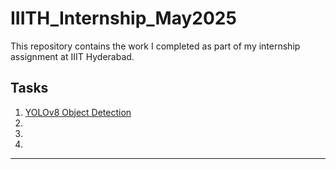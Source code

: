 # IIITH_Internship_May2025
This repository contains the work I completed as part of my internship assignment at IIIT Hyderabad.

## Tasks

1. [YOLOv8 Object Detection](./Task-1)
3. 
4. 
5. 

---

